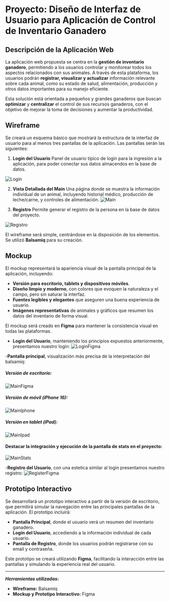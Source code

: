 # Proyecto: Diseño de Interfaz de Usuario para Aplicación de Control de Inventario Ganadero

## Descripción de la Aplicación Web

La aplicación web propuesta se centra en la **gestión de inventario ganadero**, permitiendo a los usuarios controlar y monitorear todos los aspectos relacionados con sus animales. A través de esta plataforma, los usuarios podrán **registrar, visualizar y actualizar** información relevante sobre cada animal, como su estado de salud, alimentación, producción y otros datos importantes para su manejo eficiente.

Esta solución está orientada a pequeños y grandes ganaderos que buscan **optimizar** y **centralizar** el control de sus recursos ganaderos, con el objetivo de mejorar la toma de decisiones y aumentar la productividad.

## Wireframe

Se creará un esquema básico que mostrará la estructura de la interfaz de usuario para al menos tres pantallas de la aplicación. Las pantallas serán las siguientes:

1. **Login del Usuario** Panel de usuario típico de login para la ingresión  a la aplicación, para poder conectar sus datos almacendos en la base de datos.

![Login](img/captura1.png)

2. **Vista Detallada del Main** Una página donde se muestra la información individual de un animal, incluyendo historial médico, producción de leche/carne, y controles de alimentación.
![Main](img/captura2.png)

3. **Registro** Permite generar el registro de la persona en la base de datos del proyecto.

![Registro](img/captura3.png)



El wireframe será simple, centrándose en la disposición de los elementos. Se utilizó **Balsamiq** para su creación.

## Mockup

El mockup representará la apariencia visual de la pantalla principal de la aplicación, incluyendo:

- **Versión para escritorio, tablets y dispositivos móviles**.
- **Diseño limpio y moderno**, con colores que evoquen la naturaleza y el campo, pero sin saturar la interfaz.
- **Fuentes legibles y elegantes** que aseguren una buena experiencia de usuario.
- **Imágenes representativas** de animales y gráficos que resumen los datos del inventario de forma visual.

El mockup será creado en **Figma** para mantener la consistencia visual en todas las plataformas.

- **Login del Usuario**, manteniendo los principios expuestos anteriormente, presentamos nuestro login:
![LoginFigma](img/loginFigma.png)


-**Pantalla principal**, visualización más precisa de la interpretación del balsamiq:
##### Versión de escritorio:
![MainFigma](img/mainFigma.png)
##### Versión de móvil (iPhone 16):
![MainIphone](img/mainIphone.png)
##### Versión en tablet (iPad):
![MainIpad](img/mainIpad.png)

#### Destacar la integración y ejecución de la pantalla de stats en el proyecto:
![MainStats](img/mainStats.png)


-**Registro del Usuario**, con una estetica similar al login presentamos nuestro registro:
![RegisterFigma](img/registerFigma.png)

## Prototipo Interactivo

Se desarrollará un prototipo interactivo a partir de la versión de escritorio, que permitirá simular la navegación entre las principales pantallas de la aplicación. El prototipo incluirá:

- **Pantalla Principal**, donde el usuario verá un resumen del inventario ganadero.
- **Login del Usuario**, accediendo a la información individual de cada usuario.
- **Pantalla de Registro**, donde los usuarios podrán registrarse con su email y contraseña.

Este prototipo se creará utilizando **Figma**, facilitando la interacción entre las pantallas y simulando la experiencia real del usuario.

---

_**Herramientas utilizadas:**_

- **Wireframe:** Balsamiq
- **Mockup y Prototipo Interactivo:** Figma
